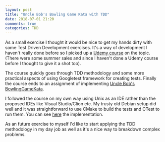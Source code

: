 ```yaml
---
layout: post
title: "Uncle Bob's Bowling Game Kata with TDD"
date: 2018-07-01 21:20
comments: true
categories: TDD
---
```


As a small exercise I thought it would be nice to get my hands dirty with
some Test Driven Development exercises. It's a way of development I haven't really 
done before so I picked up a [Udemy course](https://www.udemy.com/beginning-test-driven-development-in-c/learn/v4/overview)
on the topic. (There were some summer sales and since I haven't done a Udemy course before I thought to give it a shot too).

The course quickly goes through TDD methodology and some more practical aspects of using Googletest framework for creating tests. Finally the course ends to an assignment of implementing [Uncle Bob's BowlingGameKata](http://butunclebob.com/ArticleS.UncleBob.TheBowlingGameKata). 

I followed the course on my own way using Unix as an IDE rather than the proposed IDEs like Visual Studio/Clion etc.  My trusty old Debian setup did well and it was straightforward to use CMake to build the tests and CTest to run them. You can see [here](https://github.com/skirk/BobsBowlingTDD) the implementation.

As an future exercise to myself I'd like to start applying the TDD methodology in my day job as well as it's a nice way to breakdown complex problems.
